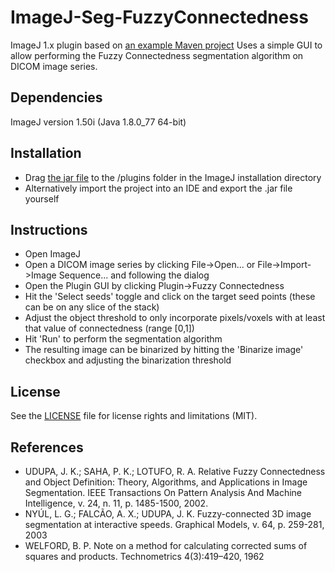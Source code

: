 # ImageJ-Seg-FuzzyConnectedness
ImageJ 1.x plugin based on [an example Maven project](https://github.com/imagej/example-legacy-plugin)
Uses a simple GUI to allow performing the Fuzzy Connectedness segmentation algorithm on DICOM image series.

## Dependencies
ImageJ version 1.50i (Java 1.8.0_77 64-bit)

## Installation
* Drag [the jar file](/jar/Fuzzy_connectedness.jar) to the /plugins folder in the ImageJ installation directory
* Alternatively import the project into an IDE and export the .jar file yourself

## Instructions
* Open ImageJ
* Open a DICOM image series by clicking File->Open... or File->Import->Image Sequence... and following the dialog
* Open the Plugin GUI by clicking Plugin->Fuzzy Connectedness
* Hit the 'Select seeds' toggle and click on the target seed points (these can be on any slice of the stack)
* Adjust the object threshold to only incorporate pixels/voxels with at least that value of connectedness (range [0,1])
* Hit 'Run' to perform the segmentation algorithm
* The resulting image can be binarized by hitting the 'Binarize image' checkbox and adjusting the binarization threshold

## License
See the [LICENSE](LICENSE.md) file for license rights and limitations (MIT).

## References
* UDUPA, J. K.; SAHA, P. K.; LOTUFO, R. A. Relative Fuzzy Connectedness and Object Definition: Theory, Algorithms, and Applications in Image Segmentation. IEEE Transactions On Pattern Analysis And Machine Intelligence, v. 24, n. 11, p. 1485-1500, 2002.
* NYÚL, L. G.; FALCÃO, A. X.; UDUPA, J. K. Fuzzy-connected 3D image segmentation at interactive speeds. Graphical Models, v. 64, p. 259-281, 2003
* WELFORD, B. P. Note on a method for calculating corrected sums of squares and products. Technometrics 4(3):419–420, 1962
